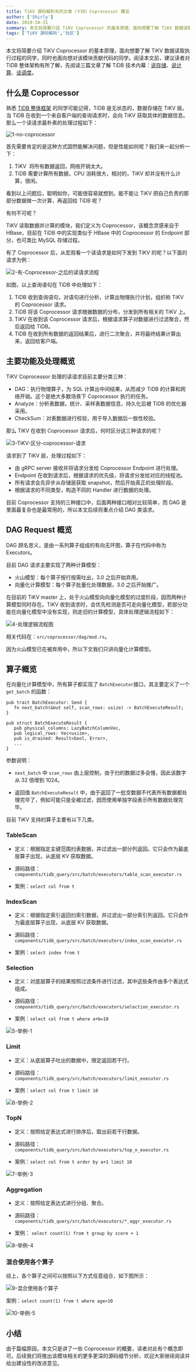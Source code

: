 ```yaml
---
title: TiKV 源码解析系列文章（十四）Coprocessor 概览
author: ['Shirly']
date: 2019-10-31
summary: 本文将简要介绍 TiKV Coprocessor 的基本原理，面向想要了解 TiKV 数据读取执行过程的同学，同时也面向想对该模块贡献代码的同学。
tags: ['TiKV 源码解析','社区']
---
```


本文将简要介绍 TiKV Coprocessor 的基本原理，面向想要了解 TiKV 数据读取执行过程的同学，同时也面向想对该模块贡献代码的同学。阅读本文前，建议读者对 TiDB 整体架构有所了解，先阅读三篇文章了解 TiDB 技术内幕：[说存储](https://pingcap.com/blog-cn/tidb-internal-1/)、[说计算](https://pingcap.com/blog-cn/tidb-internal-2/)、[谈调度](https://pingcap.com/blog-cn/tidb-internal-3/)。

## 什么是 Coprocessor

熟悉 [TiDB 整体框架](https://pingcap.com/docs-cn/v3.0/overview/) 的同学可能记得，TiDB 是无状态的，数据存储在 TiKV 层。当 TiDB 在收到一个来自客户端的查询请求时，会向 TiKV 获取具体的数据信息。那么一个读请求最朴素的处理过程如下：

![1-no-coprocessor](media/tikv-source-code-reading-14/1.png)

首先需要肯定的是这种方式固然能解决问题，但是性能如何呢？我们来一起分析一下：

1.  TiKV  将所有数据返回，网络开销太大。
2.  TiDB 需要计算所有数据，CPU 消耗很大，相对的，TiKV 却并没有什么计算，很闲。

看到以上问题后，聪明如你，可能很容易就想到，能不能让 TiKV 把自己负责的那部分数据做一次计算，再返回给 TiDB 呢？

有何不可呢？

TiKV 读取数据并计算的模块，我们定义为 Coprocessor，该概念灵感来自于 HBase，目前在 TiDB 中的实现类似于 HBase 中的 Coprocessor 的 Endpoint 部分，也可类比 MySQL 存储过程。

有了 Coprocessor 后，从宏观看一个读请求是如何下发到 TiKV 的呢？以下面的请求为例：

![2-有-Coprocessor-之后的读请求流程](media/tikv-source-code-reading-14/2.png)

如图，以上查询语句在 TiDB 中处理如下：

1.  TiDB 收到查询语句，对语句进行分析，计算出物理执行计划，组织称 TiKV 的 Coprocessor 请求。
2.  TiDB 将该 Coprocessor 请求根据数据的分布，分发到所有相关的 TiKV 上。
3.  TiKV 在收到该 Coprocessor 请求后，根据请求算子对数据进行过滤聚合，然后返回给 TiDB。
4.  TiDB 在收到所有数据的返回结果后，进行二次聚合，并将最终结果计算出来，返回给客户端。

## 主要功能及处理概览

TiKV Coprocessor 处理的读请求目前主要分类三种：

+ DAG：执行物理算子，为 SQL 计算出中间结果，从而减少 TiDB 的计算和网络开销。这个是绝大多数场景下 Coprocessor 执行的任务。
+ Analyze：分析表数据，统计、采样表数据信息，持久化后被 TiDB 的优化器采用。
+ CheckSum：对表数据进行校验，用于导入数据后一致性校验。

那么 TiKV 在收到 Coprocessor 请求后，何时区分这三种请求的呢？

![3-TiKV-区分-coprocessor-请求](media/tikv-source-code-reading-14/3.png)

请求到了 TiKV 层，处理过程如下：

+ 由 gRPC server 接收并将请求分发给 Coprocessor Endpoint 进行处理。
+ Endpoint 在收到请求后，根据请求的优先级，将请求分发给对应的线程池。
+ 所有请求会先异步从存储层获取 snapshot，然后开始真正的处理阶段。
+ 根据请求的不同类型，构造不同的 Handler 进行数据的处理。

目前 Coprocessor 支持的三种接口中，后面两种接口相对比较简单，而 DAG 是里面最复杂也是最常用的，所以本文后续将重点介绍 DAG 类请求。

## DAG Request 概览

DAG 顾名思义，是由一系列算子组成的有向无环图，算子在代码中称为 Executors。

目前 DAG 请求主要实现了两种计算模型：

+ 火山模型：每个算子按行按需吐出，3.0 之后开始弃用。
+ 向量化计算模型：每个算子批量化处理数据，3.0 之后开始推广。

在目前的 TiKV master 上，处于火山模型向向量化模型的过度阶段，因而两种计算模型同时存在。TiKV 收到请求时，会优先检测是否可走向量化模型，若部分功能在向量化模型中没有实现，则走旧的计算模型，具体处理逻辑流程如下：

![4-处理逻辑流程图](media/tikv-source-code-reading-14/4.png)

相关代码在：`src/coprocessor/dag/mod.rs`。

因为火山模型已在被弃用中，所以下文我们只讲向量化计算模型。

## 算子概览

在向量化计算模型中，所有算子都实现了 `BatchExecutor`接口，其主要定义了一个 `get_batch` 的函数：

```
pub trait BatchExecutor: Send {
   fn next_batch(&mut self, scan_rows: usize) -> BatchExecuteResult;
}

pub struct BatchExecuteResult {
   pub physical_columns: LazyBatchColumnVec,
   pub logical_rows: Vec<usize>,
   pub is_drained: Result<bool, Error>,
   ...
}
```

参数说明：

+ `next_batch` 中 `scan_rows` 由上层控制，由于扫的数据过多会慢，因此该数字从 32 倍增到 1024。

+ 返回值 `BatchExecuteResult` 中，由于返回了一批空数据不代表所有数据都处理完毕了，例如可能只是全被过滤，因而使用单独字段表示所有数据处理完毕。

目前 TiKV 支持的算子主要有以下几类。

### TableScan

+ 定义：根据指定主键范围扫表数据，并过滤出一部分列返回。它只会作为最底层算子出现，从底层 KV 获取数据。

+ 源码路径：`components/tidb_query/src/batch/executors/table_scan_executor.rs`

+ 案例：`select col from t`

### IndexScan

+ 定义：根据指定索引返回扫索引数据，并过滤出一部分索引列返回。它只会作为最底层算子出现，从底层 KV 获取数据。

+ 源码路径：`components/tidb_query/src/batch/executors/index_scan_executor.rs`

+ 案例：`select index from t`

### Selection

+ 定义：对底层算子的结果按照过滤条件进行过滤，其中这些条件由多个表达式组成。

+ 源码路径：`components/tidb_query/src/batch/executors/selection_executor.rs`

+ 案例：`select col from t where a+b=10`

![5-举例-1](media/tikv-source-code-reading-14/5.png)


### Limit

+ 定义：从底层算子吐出的数据中，限定返回若干行。

+ 源码路径：`components/tidb_query/src/batch/executors/limit_executor.rs`

+ 案例：`select col from t limit 10`

![6-举例-2](media/tikv-source-code-reading-14/6.png)


### TopN

+ 定义：按照给定表达式进行排序后，取出前若干行数据。

+ 源码路径：`components/tidb_query/src/batch/executors/top_n_executor.rs`

+ 案例：`select col from t order by a+1 limit 10`

![7-举例-3](media/tikv-source-code-reading-14/7.png)

### Aggregation

+ 定义：按照给定表达式进行分组、聚合。

+ 源码路径：`components/tidb_query/src/batch/executors/*_aggr_executor.rs`

+ 案例： `select count(1) from t group by score + 1`

![8-举例-4](media/tikv-source-code-reading-14/8.png)

### 混合使用各个算子

综上，各个算子之间可以按照以下方式任意组合，如下图所示：

![9-混合使用各个算子](media/tikv-source-code-reading-14/9.png)

案例：`select count(1) from t where age>10`

![10-举例-5](media/tikv-source-code-reading-14/10.png)

## 小结

由于篇幅原因，本文只是讲了一些 Coprocessor 的概要，读者对此有个概念即可。后续我们将推出该模块相关的更多更深的源码细节分析，欢迎大家继续阅读并给出建设性的改进意见。
